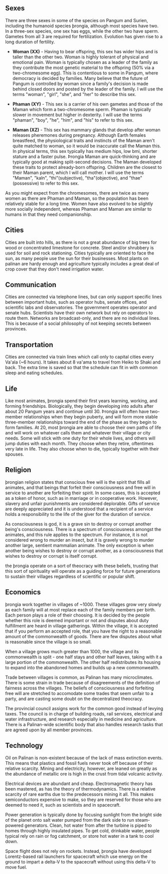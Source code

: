 ## Sexes

There are three sexes in some of the species on Pangum and Surien, including the humanoid species þrongia, although most species have two. In a three-sex species, one sex has eggs, while the other two have sperm. Gametes from all 3 are required for fertilization. Evolution has given rise to a long duration of fertility.

- **Woman (XX)** - Having to bear offspring, this sex has wider hips and is taller than the other two. Woman is highly tolerant of physical and emotional pain. Woman is typically chosen as a leader of the family as they contribute the most genetic material to the offspring (50% via a two-chromesome egg). This is contentious to some in Pangum, where democracy is decided by families. Many believe that the future of Pangum is controlled by woman since a family's decision is made behind closed doors and posted by the leader of the family. I will use the terms "woman", "girl", "she", and "her" to describe this sex.

- **Phaman (XY)** - This sex is a carrier of his own gametes and those of the Maman which form a two-chromesome sperm. Phaman is typically slower in movement but higher in dexterity. I will use the terms "phaman", "boy", "he", "him", and "his" to refer to this sex.

- **Maman (XZ)** - This sex has mammary glands that develop after woman releases pheremones during pregnancy. Although Earth females breastfeed, the physiological traits and instincts of the Maman aren't quite matched to woman, so it would be inaccurate call the Maman this. In physical terms, this sex typically has medium hips, low bmi, shorter stature and a faster pulse. Þrongia Maman are quick-thinking and are typically good at making split-second decisions. The Maman developed these traits to protect already-born offspring. Children are the closest to their Maman parent, which I will call mother. I will use the terms "Maman", "kaln", "thi"(subjective), "tha"(objective), and "thae"(possessive) to refer to this sex.

As you might expect from the chromesomes, there are twice as many women as there are Phaman and Maman, so the population has been relatively stable for a long time. Women have also evolved to be slightly more socially independent, whereas Phaman and Maman are similar to humans in that they need companionship.



## Cities

Cities are built into hills, as there is not a great abundance of big trees for wood or concentrated limestone for concrete. Steel and/or shrubbery is used for soil and rock stationing. Cities typically are oriented to face the sun, as many people use the sun for their businesses. Most plants on palinan are hardy enough and agriculture typically includes a great deal of crop cover that they don't need irrigation water.



## Communication

Cities are connected via telephone lines, but can only support specific lines between important hubs, such as operator hubs, senate offices, and scientific labs and observatories. The government operates operator and senate hubs. Scientists have their own network but rely on operators to route them. Networks are broadcast-only, and there are no individual lines. This is because of a social philosophy of not keeping secrets between provinces.



## Transportation

Cities are connected via train lines which call only to capital cities every Va'ala (~6 hours). It takes about 8 va'ama to travel from Heiko to Shaki and back. The extra time is saved so that the schedule can fit in with common sleep and eating schedules.



## Life

Like most animates, þrongia spend their first years learning, working, and forming friendships. Biologically, they begin developing into adults after about 20 Pangum years and continue until 30. Þrongia will often have two-member relationships when they begin puberty, and will form more stable three-member relationships toward the end of the phase as they begin to form families. At 20, most þrongia are able to choose their own paths of life and will work on whatever calls them and whatever their village or city needs. Some will stick with one duty for their whole lives, and others will jump duties with each month. They choose when they retire, oftentimes very late in life. They also choose when to die, typically together with their spouses.



## Religion

þrongian religion states that conscious free will is the spirit that fills all animates, and that beings that forfeit their consciousness and free will in service to another are forfeiting their spirit. In some cases, this is accepted as a token of honor, such as in marriage or in cooperative work. However, slavery and unfair punishments are considered deplorable. Gifts of service are deeply appreciated and it is understood that a recipient of a service holds a responsibility to the life of the giver for the duration of service.

As consciousness is god, it is a grave sin to destroy or corrupt another being's consciousness. There is a spectrum of consciousness amongst the animates, and this rule applies to the spectrum. For instance, it is not considered wrong to murder an insect, but it is gravely wrong to murder another large, sentient mammalian animate. The only exception is when another being wishes to destroy or corrupt another, as a consciousness that wishes to destroy or corrupt is itself corrupt.

the þrongia operate on a sort of theocracy with these beliefs, trusting that this sort of spirituality will operate as a guiding force for future generations to sustain their villages regardless of scientific or popular shift.



## Economics

þrongia work together in villages of ~1000. These villages grow very slowly as each family will at most replace each of the family members per birth. Each person plays a role of their choosing. It is decided by the people whether this role is deemed important or not and disputes about duty fulfillment are heard in village gatherings. Within the village, it is accepted that if you perform an accepted role, that you have the right to a reasonable amount of the commonwealth of goods. There are few disputes about what is reasonable since the village is so small.

When a village grows much greater than 1000, the village and its commonwealth is split - one half stays and other half leaves, taking with it a large portion of the commonwealth. The other half redistributes its housing to expand into the abandoned homes and builds up a new commonwealth.

Trade between villages is common, as Palinan has many microclimates. There is some strain in trade because of disagreements of the definition of fairness across the villages. The beliefs of consciousness and forfeiting free will are stretched to accomodate some trades that seem unfair to a party, and are casting some doubt on the decentralized theocracy.

The provincial council assigns work for the common good instead of levying taxes. The council is in charge of building roads, rail services, electrical and water infrastructure, and research especially in medicine and agriculture. There is a Palinan-wide scientific body that also handles research tasks that are agreed upon by all member provinces.



## Technology

Oil on Palinan is non-existent because of the lack of mass extinction events. This means that plastics and fossil fuels never took off because of their relative scarcity. Mining and electricity, however, are leaned on greatly as the abundance of metallic ore is high in the crust from tidal volcanic activity.

Electrical devices are abundant and cheap. Electromagnetic theory has been mastered, as has the theory of thermodynamics. There is a relative scarcity of rare earths due to the predecessors mining it all. This makes semiconductors expensive to make, so they are reserved for those who are deemed to need it, such as scientists and in spacecraft.

Power generation is typically done by focusing sunlight from the bright side of the planet onto salt water pumped from the dark side to run steam-powered generators. Clean, hot water from after the turbine is piped to homes through highly insulated pipes. To get cold, drinkable water, people typical rely on rain or fog catchment, or store hot water in a tank to cool down.

Space flight does not rely on rockets. Instead, þrongia have developed Lorentz-based rail launchers for spacecraft which use energy on the ground to impart a delta-V to the spacecraft without using this delta-V to move fuel.

